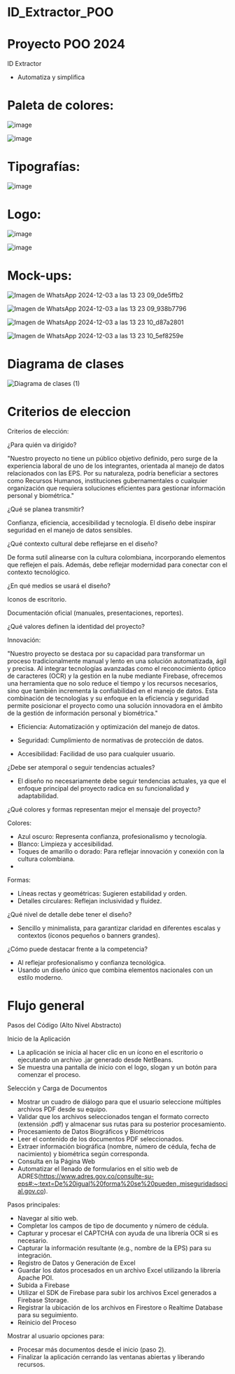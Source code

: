 # ID_Extractor_POO

# Proyecto POO 2024

ID Extractor

- Automatiza y simplifica
  
# Paleta de colores:

![image](https://github.com/user-attachments/assets/68b15120-b4e8-4ecc-bc37-45e7ed56404d)

![image](https://github.com/user-attachments/assets/1db6192b-d2be-4f89-95bc-c304020223ca)

# Tipografías:

![image](https://github.com/user-attachments/assets/49397914-dcea-4861-a2ea-9fd3ed37a054)


# Logo:

![image](https://github.com/user-attachments/assets/80c8eb78-da6e-4ade-ad4e-681833533df7)

![image](https://github.com/user-attachments/assets/7bba7481-624e-4644-bd34-6e31af69e937)

# Mock-ups:

![Imagen de WhatsApp 2024-12-03 a las 13 23 09_0de5ffb2](https://github.com/user-attachments/assets/78a555c7-1712-4604-9dc4-2dfd0447fdd4) 

![Imagen de WhatsApp 2024-12-03 a las 13 23 09_938b7796](https://github.com/user-attachments/assets/0ecf32af-9153-4e75-a1ff-250481ebf84e)

![Imagen de WhatsApp 2024-12-03 a las 13 23 10_d87a2801](https://github.com/user-attachments/assets/37deff9d-64e0-4113-8dda-f9328008b1eb)

![Imagen de WhatsApp 2024-12-03 a las 13 23 10_5ef8259e](https://github.com/user-attachments/assets/355bf973-b5ad-4817-bf6c-3aaca039d1be)

# Diagrama de clases

![Diagrama de clases (1)](https://github.com/user-attachments/assets/89396852-b111-4f92-ab93-1c839ed69f48)


# Criterios de eleccion
 
Criterios de elección:

¿Para quién va dirigido?

"Nuestro proyecto no tiene un público objetivo definido, pero surge de la experiencia laboral de uno de los integrantes, orientada al manejo de datos relacionados con las EPS. Por su naturaleza, podría beneficiar a sectores como Recursos Humanos, instituciones gubernamentales o cualquier organización que requiera soluciones eficientes para gestionar información personal y biométrica."

¿Qué se planea transmitir?

Confianza, eficiencia, accesibilidad y tecnología. El diseño debe inspirar seguridad en el manejo de datos sensibles.

¿Qué contexto cultural debe reflejarse en el diseño?

De forma sutil alinearse con la cultura colombiana, incorporando elementos que reflejen el país. Además, debe reflejar modernidad para conectar con el contexto tecnológico.

¿En qué medios se usará el diseño?

Iconos de escritorio.

Documentación oficial (manuales, presentaciones, reportes).

¿Qué valores definen la identidad del proyecto?

Innovación:

"Nuestro proyecto se destaca por su capacidad para transformar un proceso tradicionalmente manual y lento en una solución automatizada, ágil y precisa. Al integrar tecnologías avanzadas como el reconocimiento óptico de caracteres (OCR) y la gestión en la nube mediante Firebase, ofrecemos una herramienta que no solo reduce el tiempo y los recursos necesarios, sino que también incrementa la confiabilidad en el manejo de datos. Esta combinación de tecnologías y su enfoque en la eficiencia y seguridad permite posicionar el proyecto como una solución innovadora en el ámbito de la gestión de información personal y biométrica."

- Eficiencia: Automatización y optimización del manejo de datos.

- Seguridad: Cumplimiento de normativas de protección de datos.

- Accesibilidad: Facilidad de uso para cualquier usuario.

¿Debe ser atemporal o seguir tendencias actuales?
- El diseño no necesariamente debe seguir tendencias actuales, ya que el enfoque principal del proyecto radica en su funcionalidad y adaptabilidad.

¿Qué colores y formas representan mejor el mensaje del proyecto?

Colores:

- Azul oscuro: Representa confianza, profesionalismo y tecnología.
- Blanco: Limpieza y accesibilidad.
- Toques de amarillo o dorado: Para reflejar innovación y conexión con la cultura colombiana.
- 
Formas:
- Líneas rectas y geométricas: Sugieren estabilidad y orden.
- Detalles circulares: Reflejan inclusividad y fluidez.

¿Qué nivel de detalle debe tener el diseño?
- Sencillo y minimalista, para garantizar claridad en diferentes escalas y contextos (íconos pequeños o banners grandes).

¿Cómo puede destacar frente a la competencia?
- Al reflejar profesionalismo y confianza tecnológica.
- Usando un diseño único que combina elementos nacionales con un estilo moderno.

# Flujo general

Pasos del Código (Alto Nivel Abstracto)

Inicio de la Aplicación

- La aplicación se inicia al hacer clic en un ícono en el escritorio o ejecutando un archivo .jar generado desde NetBeans.
- Se muestra una pantalla de inicio con el logo, slogan y un botón para comenzar el proceso.
  
Selección y Carga de Documentos

- Mostrar un cuadro de diálogo para que el usuario seleccione múltiples archivos PDF desde su equipo.
- Validar que los archivos seleccionados tengan el formato correcto (extensión .pdf) y almacenar sus rutas para su posterior procesamiento.
- Procesamiento de Datos Biográficos y Biométricos
- Leer el contenido de los documentos PDF seleccionados.
- Extraer información biográfica (nombre, número de cédula, fecha de nacimiento) y biométrica según corresponda.
- Consulta en la Página Web
- Automatizar el llenado de formularios en el sitio web de ADRES(https://www.adres.gov.co/consulte-su-eps#:~:text=De%20igual%20forma%20se%20pueden,.miseguridadsocial.gov.co).

Pasos principales:

- Navegar al sitio web.
- Completar los campos de tipo de documento y número de cédula.
- Capturar y procesar el CAPTCHA con ayuda de una librería OCR si es necesario.
- Capturar la información resultante (e.g., nombre de la EPS) para su integración.
- Registro de Datos y Generación de Excel
- Guardar los datos procesados en un archivo Excel utilizando la librería Apache POI.
- Subida a Firebase
- Utilizar el SDK de Firebase para subir los archivos Excel generados a Firebase Storage.
- Registrar la ubicación de los archivos en Firestore o Realtime Database para su seguimiento.
- Reinicio del Proceso
  
Mostrar al usuario opciones para:

- Procesar más documentos desde el inicio (paso 2).
- Finalizar la aplicación cerrando las ventanas abiertas y liberando recursos.


